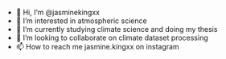 - 👋 Hi, I’m @jasminekingxx
- 👀 I’m interested in atmospheric science 
- 🌱 I’m currently studying climate science and doing my thesis
- 💞️ I’m looking to collaborate on climate dataset processing 
- 📫 How to reach me jasmine.kingxx on instagram

<!---
jasminekingxx/jasminekingxx is a ✨ special ✨ repository because its `README.md` (this file) appears on your GitHub profile.
You can click the Preview link to take a look at your changes.
--->
